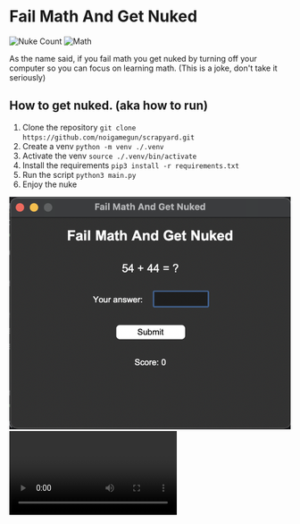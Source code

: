 # Fail Math And Get Nuked

![Nuke Count](https://img.shields.io/badge/Nukes_Launched-Probably_Thousands-blue) ![Math](https://img.shields.io/badge/Is_It_Stupid-Extremely-green)


As the name said, if you fail math you get nuked by turning off your computer so you can focus on learning math.
(This is a joke, don't take it seriously)

## How to get nuked. (aka how to run)

1. Clone the repository
`git clone https://github.com/noigamegun/scrapyard.git`
2. Create a venv
`python -m venv ./.venv`
3. Activate the venv
`source ./.venv/bin/activate`
4. Install the requirements
`pip3 install -r requirements.txt`
5. Run the script
`python3 main.py`
6. Enjoy the nuke

![Image showing the program](https://github.com/noigamegun/scrapyard/blob/main/image.png)
![Video showing the program](https://github.com/noigamegun/scrapyard/raw/refs/heads/main/video.mp4)